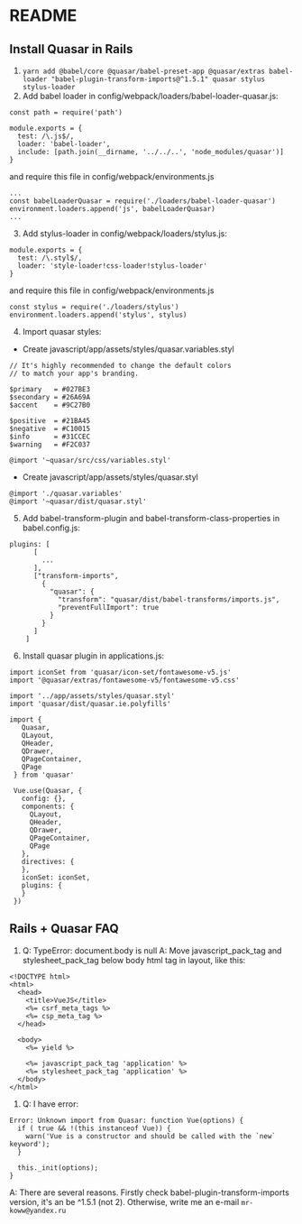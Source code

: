 # README

## Install Quasar in Rails
1. `yarn add @babel/core @quasar/babel-preset-app @quasar/extras babel-loader "babel-plugin-transform-imports@^1.5.1" quasar stylus stylus-loader`
2. Add babel loader in config/webpack/loaders/babel-loader-quasar.js:
```
const path = require('path')

module.exports = {
  test: /\.js$/,
  loader: 'babel-loader',
  include: [path.join(__dirname, '../../..', 'node_modules/quasar')]
}
```
and require this file in config/webpack/environments.js
```
...
const babelLoaderQuasar = require('./loaders/babel-loader-quasar')
environment.loaders.append('js', babelLoaderQuasar)
...
```
3. Add stylus-loader in config/webpack/loaders/stylus.js:
```
module.exports = {
  test: /\.styl$/,
  loader: 'style-loader!css-loader!stylus-loader'
}
```
and require this file in config/webpack/environments.js
```
const stylus = require('./loaders/stylus')
environment.loaders.append('stylus', stylus)
```
4. Import quasar styles:
- Create javascript/app/assets/styles/quasar.variables.styl
```
// It's highly recommended to change the default colors
// to match your app's branding.

$primary   = #027BE3
$secondary = #26A69A
$accent    = #9C27B0

$positive  = #21BA45
$negative  = #C10015
$info      = #31CCEC
$warning   = #F2C037

@import '~quasar/src/css/variables.styl'
```
- Create javascript/app/assets/styles/quasar.styl
```
@import './quasar.variables'
@import '~quasar/dist/quasar.styl'
```
5. Add babel-transform-plugin and babel-transform-class-properties in babel.config.js:
``` 
plugins: [
      [
        ...
      ], 
      ["transform-imports",
        {
          "quasar": {
            "transform": "quasar/dist/babel-transforms/imports.js",
            "preventFullImport": true
          }
        }
      ]
    ]
```
6. Install quasar plugin in applications.js:
```
import iconSet from 'quasar/icon-set/fontawesome-v5.js'
import '@quasar/extras/fontawesome-v5/fontawesome-v5.css'

import '../app/assets/styles/quasar.styl'
import 'quasar/dist/quasar.ie.polyfills'

import {
   Quasar,
   QLayout,
   QHeader,
   QDrawer,
   QPageContainer,
   QPage
 } from 'quasar'
 
 Vue.use(Quasar, {
   config: {},
   components: {
     QLayout,
     QHeader,
     QDrawer,
     QPageContainer,
     QPage
   },
   directives: {
   },
   iconSet: iconSet,
   plugins: {
   }
 })
```
## Rails + Quasar FAQ
1. Q: TypeError: document.body is null
A: Move javascript_pack_tag and stylesheet_pack_tag below body html tag in layout, like this:
```
<!DOCTYPE html>
<html>
  <head>
    <title>VueJS</title>
    <%= csrf_meta_tags %>
    <%= csp_meta_tag %>
  </head>

  <body>
    <%= yield %>
    
    <%= javascript_pack_tag 'application' %>
    <%= stylesheet_pack_tag 'application' %>
  </body>
</html>
```
1. Q: I have error:
```
Error: Unknown import from Quasar: function Vue(options) {
  if ( true && !(this instanceof Vue)) {
    warn('Vue is a constructor and should be called with the `new` keyword');
  }

  this._init(options);
}
```
A: There are several reasons. Firstly check babel-plugin-transform-imports version, it's an be ^1.5.1 (not 2).
Otherwise, write me an e-mail `mr-koww@yandex.ru`

